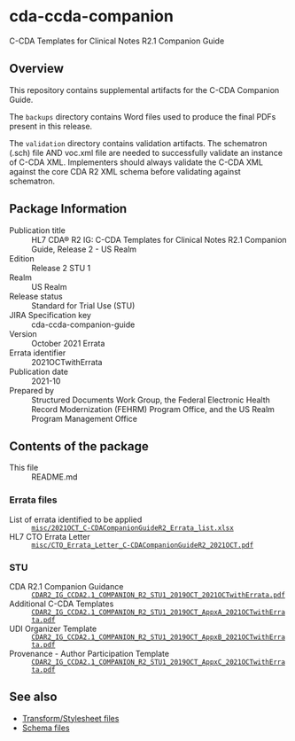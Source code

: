 # cda-ccda-companion
C-CDA Templates for Clinical Notes R2.1 Companion Guide

## Overview
This repository contains supplemental artifacts for the C-CDA Companion Guide.

The `backups` directory contains Word files used to produce the final PDFs present in this release.

The `validation` directory contains validation artifacts. The schematron (.sch) file AND voc.xml file are needed to successfully validate an instance of C-CDA XML. Implementers should always validate the C-CDA XML against the core CDA R2 XML schema before validating against schematron.

## Package Information
<dl>
	<dt>Publication title</dt>
	<dd>HL7 CDA® R2 IG: C-CDA Templates for Clinical Notes R2.1 Companion Guide, Release 2 - US Realm</dd>
	<dt>Edition</dt>
	<dd>Release 2 STU 1</dd>
	<dt>Realm</dt>
	<dd>US Realm</dd>
	<dt>Release status</dt>
	<dd>Standard for Trial Use (STU)</dd>
	<dt>JIRA Specification key</dt>
	<dd>cda-ccda-companion-guide</dd>
	<dt>Version</dt>
	<dd>October 2021 Errata</dd>
	<dt>Errata identifier</dt>
	<dd>2021OCTwithErrata</dd>
	<dt>Publication date</dt>
	<dd>2021-10</dd>
	<dt>Prepared by</dt>
	<dd>Structured Documents Work Group, the Federal Electronic Health Record Modernization (FEHRM) Program Office, and the US Realm Program Management Office</dd>
</dl>

## Contents of the package
<dl>
	<dt>This file</dt>
	<dd>README.md</dd>
</dl>

### Errata files
<dl>
	<dt>List of errata identified to be applied</dt>
	<dd><a href="https://github.com/HL7/cda-ccda-companion/blob/master/misc/2021OCT_C-CDACompanionGuideR2_Errata_list.xlsx"><code>misc/2021OCT_C-CDACompanionGuideR2_Errata_list.xlsx</code></a></dd>
	<dt>HL7 CTO Errata Letter</dt>
	<dd><a href="https://github.com/HL7/cda-ccda-companion/blob/master/misc/CTO_Errata_Letter_C-CDACompanionGuideR2_2021OCT.pdf"><code>misc/CTO_Errata_Letter_C-CDACompanionGuideR2_2021OCT.pdf</code></a></dd>
</dl>

### STU
<dl>
	<dt>CDA R2.1 Companion Guidance</dt>
	<dd><a href="https://github.com/HL7/cda-ccda-companion/blob/master/CDAR2_IG_CCDA2.1_COMPANION_R2_STU1_2019OCT_2021OCTwithErrata.pdf"><code>CDAR2_IG_CCDA2.1_COMPANION_R2_STU1_2019OCT_2021OCTwithErrata.pdf</code></a></dd>
	<dt>Additional C-CDA Templates</dt>
	<dd><a href="https://github.com/HL7/cda-ccda-companion/blob/master/CDAR2_IG_CCDA2.1_COMPANION_R2_STU1_2019OCT_AppxA_2021OCTwithErrata.pdf"><code>CDAR2_IG_CCDA2.1_COMPANION_R2_STU1_2019OCT_AppxA_2021OCTwithErrata.pdf</code></a></dd>
	<dt>UDI Organizer Template</dt>
	<dd><a href="https://github.com/HL7/cda-ccda-companion/blob/master/CDAR2_IG_CCDA2.1_COMPANION_R2_STU1_2019OCT_AppxB_2021OCTwithErrata.pdf"><code>CDAR2_IG_CCDA2.1_COMPANION_R2_STU1_2019OCT_AppxB_2021OCTwithErrata.pdf</code></a></dd>
	<dt>Provenance - Author Participation Template</dt>
	<dd><a href="https://github.com/HL7/cda-ccda-companion/blob/master/CDAR2_IG_CCDA2.1_COMPANION_R2_STU1_2019OCT_AppxC_2021OCTwithErrata.pdf"><code>CDAR2_IG_CCDA2.1_COMPANION_R2_STU1_2019OCT_AppxC_2021OCTwithErrata.pdf</code></a></dd>
</dl>

## See also
* [Transform/Stylesheet files](https://hl7.org/permalink/?CDAStyleSheet)
* [Schema files](https://hl7.org/permalink/?CDAR2.0schema)
